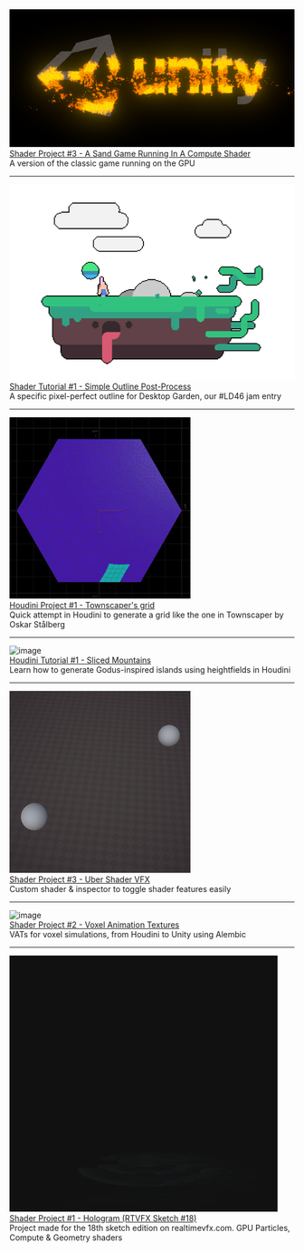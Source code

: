 <div class="card">
    <div>
        <img src="images/compute-game-of-life/sandgame_unity.png" alt="image" class="card_preview" /> 
    </div>
    <div class="card_child">
        <a href="articles/compute-game-of-life.html">Shader Project #3 - A Sand Game Running In A Compute Shader</a><br>
        A version of the classic game running on the GPU
    </div>
</div>

***

<div class="card">
    <div>
        <img src="images/simple-outline-post-process/header.png" alt="image" class="card_preview" /> 
    </div>
    <div class="card_child">
        <a href="articles/simple-outline-post-process.html">Shader Tutorial #1 - Simple Outline Post-Process</a><br>
        A specific pixel-perfect outline for Desktop Garden, our #LD46 jam entry
    </div>
</div>

***

<div class="card">
    <div>
        <img src="images/stalberg-grid/process.gif" alt="image" class="card_preview" /> 
    </div>
    <div class="card_child">
        <a href="">Houdini Project #1 - Townscaper's grid</a><br>    
        Quick attempt in Houdini to generate a grid like the one in Townscaper by Oskar Stålberg
    </div>
</div>

***

<div class="card">
    <div>
        <img src="images/sliced-mountains/mountain_final.png" alt="image" class="card_preview" /> 
    </div>
    <div class="card_child">
        <a href="articles/sliced-mountains.html">Houdini Tutorial #1 - Sliced Mountains</a><br>
        Learn how to generate Godus-inspired islands using heightfields in Houdini
    </div>
</div>

***

<div class="card">
    <div>
        <img src="images/uber-shader-vfx/projectiles.gif" alt="image" class="card_preview" /> 
    </div>
    <div class="card_child">
        <a href="articles/uber-shader-vfx.html">Shader Project #3 - Uber Shader VFX</a><br>
        Custom shader & inspector to toggle shader features easily
    </div>
</div>

***

<div class="card">
    <div>
        <img src="images/voxel-animation-texture/waves.gif" alt="image" class="card_preview" /> 
    </div>
    <div class="card_child">
        <a href="articles/voxel-animation-texture.html">Shader Project #2 - Voxel Animation Textures</a><br>
        VATs for voxel simulations, from Houdini to Unity using Alembic
    </div>
</div>

***

<div class="card">
    <div>
        <img src="images/sketch-hologram/hologram.gif" alt="image" class="card_preview" /> 
    </div>
    <div class="card_child">
        <a href="articles/sketch-hologram.html">Shader Project #1 - Hologram (RTVFX Sketch #18)</a><br>
        Project made for the 18th sketch edition on realtimevfx.com. GPU Particles, Compute & Geometry shaders 
    </div>
</div>
